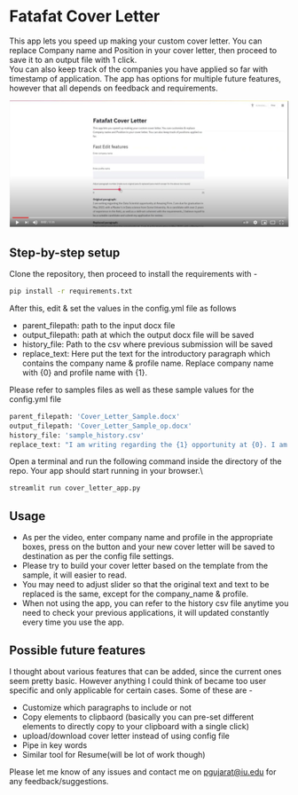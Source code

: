 # Fatafat Cover Letter
This app lets you speed up making your custom cover letter. You can  replace Company name and Position in your cover letter, then proceed to save it to an output file with 1 click.\
You can also keep track of the companies you have applied so far with timestamp of application.
The app has options for multiple future features, however that all depends on feedback and requirements.

<div align="center">
  <a href="https://www.youtube.com/watch?v=-io-9ec6zdU&"><img src="https://github.com/pranavdg1997/fatafat-cover-letter/blob/main/screenshot.JPG" alt="IMAGE ALT TEXT"></a>
</div>

## Step-by-step setup
Clone the repository, then proceed to install the requirements with - 
```sh
pip install -r requirements.txt
```
After this, edit & set the values in  the config.yml file as follows
- parent_filepath: path to the input docx file
- output_filepath: path at which the output docx file will be saved
- history_file: Path to the csv where previous submission will be saved
- replace_text: Here put the text for the introductory paragraph which contains the company name & profile name. Replace company name with {0} and profile name with {1}. 

Please refer to samples files as well as these sample values for the config.yml file
```sh
parent_filepath: 'Cover_Letter_Sample.docx'
output_filepath: 'Cover_Letter_Sample_op.docx'
history_file: 'sample_history.csv'
replace_text: "I am writing regarding the {1} opportunity at {0}. I am due for graduation in May 2021 with a Master's in Data science from XYZ University. As a candidate with over 2 years of experience in the field, as well as a skill-set coherent with the requirements, I believe myself to be a suitable candidate and submit my application for review."
```
Open a terminal and run the following command inside the directory of the repo. Your app should start running in your browser.\
```sh
streamlit run cover_letter_app.py
```
## Usage
 - As per the video, enter company name and profile in the appropriate boxes, press on the button and your new cover letter will be saved to destination as per the config file settings.
 - Please try to build your cover letter based on the template from the sample, it will easier to read.
 - You may need to adjust slider so that the original text and text to be replaced is the same, except for the company_name & profile.
 - When not using the app, you can refer to the history csv file anytime you need to check your previous applications, it will updated constantly every time you use the app.

## Possible future features
I thought about various features that can be added, since the current ones seem pretty basic. However anything I could think of became too user specific and only applicable for certain cases. Some of these are - 
 - Customize which paragraphs to include or not
 - Copy elements to clipbaord (basically you can pre-set different elements to directly copy to your clipboard with a single click)
 - upload/download cover letter instead of using config file
 - Pipe in key words
 - Similar tool for Resume(will be lot of work though)

Please let me know of any issues and contact me on pgujarat@iu.edu for any feedback/suggestions.

